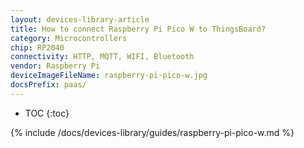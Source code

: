```yaml
---
layout: devices-library-article
title: How to connect Raspberry Pi Pico W to ThingsBoard?
category: Microcontrollers
chip: RP2040
connectivity: HTTP, MQTT, WIFI, Bluetooth
vendor: Raspberry Pi
deviceImageFileName: raspberry-pi-pico-w.jpg
docsPrefix: paas/
---
```


* TOC
{:toc}

{% include /docs/devices-library/guides/raspberry-pi-pico-w.md %}
